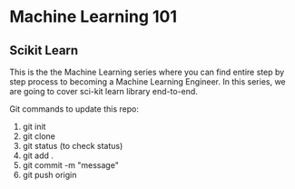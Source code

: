 # Machine Learning 101 
## Scikit Learn
This is the the Machine Learning series where you can find entire step by step process to becoming a Machine Learning Engineer.
In this series, we are going to cover sci-kit learn library end-to-end.

Git commands to update this repo:
1. git init
2. git clone <url> 
3. git status (to check status)
4. git add .
5. git commit -m "message"
6. git push origin <main>
